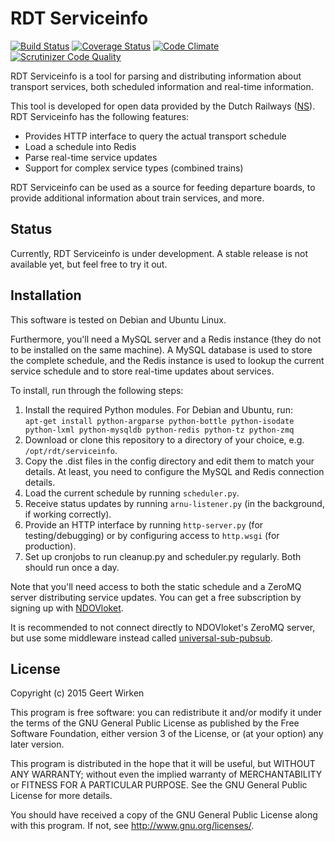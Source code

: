 RDT Serviceinfo
===============

[![Build Status](https://travis-ci.org/geertw/rdt-serviceinfo.svg?branch=master)](https://travis-ci.org/geertw/rdt-serviceinfo)
[![Coverage Status](https://coveralls.io/repos/geertw/rdt-serviceinfo/badge.svg?branch=master)](https://coveralls.io/r/geertw/rdt-serviceinfo?branch=master)
[![Code Climate](https://codeclimate.com/github/geertw/rdt-serviceinfo/badges/gpa.svg)](https://codeclimate.com/github/geertw/rdt-serviceinfo)
[![Scrutinizer Code Quality](https://scrutinizer-ci.com/g/geertw/rdt-serviceinfo/badges/quality-score.png?b=master)](https://scrutinizer-ci.com/g/geertw/rdt-serviceinfo/?branch=master)

RDT Serviceinfo is a tool for parsing and distributing information about
transport services, both scheduled information and real-time information.

This tool is developed for open data provided by the Dutch Railways ([NS](http://www.ns.nl/)).
RDT Serviceinfo has the following features:

* Provides HTTP interface to query the actual transport schedule
* Load a schedule into Redis
* Parse real-time service updates
* Support for complex service types (combined trains)

RDT Serviceinfo can be used as a source for feeding departure boards, to provide
additional information about train services, and more.

Status
------

Currently, RDT Serviceinfo is under development. A stable release is not available yet,
but feel free to try it out.

Installation
------------

This software is tested on Debian and Ubuntu Linux.

Furthermore, you'll need a MySQL server and a Redis instance (they do not to be installed on the same machine). A MySQL database is used to store the complete schedule, and the Redis instance is used to lookup the current service schedule and to store real-time updates about services.

To install, run through the following steps:

1. Install the required Python modules. For Debian and Ubuntu, run:  
   `apt-get install python-argparse python-bottle python-isodate python-lxml python-mysqldb python-redis python-tz python-zmq`
2. Download or clone this repository to a directory of your choice, e.g. `/opt/rdt/serviceinfo`.
3. Copy the .dist files in the config directory and edit them to match your details.
   At least, you need to configure the MySQL and Redis connection details.
4. Load the current schedule by running `scheduler.py`.
5. Receive status updates by running `arnu-listener.py` (in the background, if working correctly).
6. Provide an HTTP interface by running `http-server.py` (for testing/debugging) or by configuring access to `http.wsgi` (for production).
7. Set up cronjobs to run cleanup.py and scheduler.py regularly. Both should run once a day.

Note that you'll need access to both the static schedule and a ZeroMQ server
distributing service updates. You can get a free subscription by signing up
with [NDOVloket](https://www.ndovloket.nl/).

It is recommended to not connect directly to NDOVloket's ZeroMQ server, but
use some middleware instead called [universal-sub-pubsub](https://github.com/StichtingOpenGeo/universal).

License
-------

Copyright (c) 2015 Geert Wirken

This program is free software: you can redistribute it and/or modify
it under the terms of the GNU General Public License as published by
the Free Software Foundation, either version 3 of the License, or
(at your option) any later version.

This program is distributed in the hope that it will be useful,
but WITHOUT ANY WARRANTY; without even the implied warranty of
MERCHANTABILITY or FITNESS FOR A PARTICULAR PURPOSE.  See the
GNU General Public License for more details.

You should have received a copy of the GNU General Public License
along with this program.  If not, see <http://www.gnu.org/licenses/>.